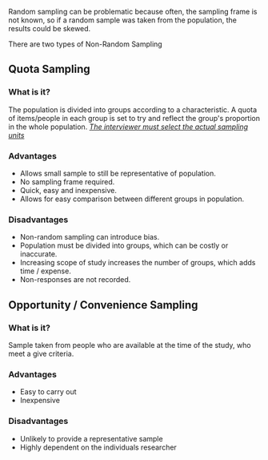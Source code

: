 Random sampling can be problematic because often, the sampling frame is not known, so if a random sample was taken from the population, the results could be skewed.

There are two types of Non-Random Sampling

## Quota Sampling 
### What is it?
The population is divided into groups according to a characteristic. A quota of items/people in each group is set to try and reflect the group's proportion in the whole population.
*<u>The interviewer must select the actual sampling units</u>*

### Advantages
- Allows small sample to still be representative of population.
- No sampling frame required.
- Quick, easy and inexpensive.
- Allows for easy comparison between different groups in population.
### Disadvantages
- Non-random sampling can introduce bias.
- Population must be divided into groups, which can be costly or inaccurate.
- Increasing scope of study increases the number of groups, which adds time / expense.
- Non-responses are not recorded.
## Opportunity / Convenience Sampling
### What is it?
Sample taken from people who are available at the time of the study, who meet a give criteria.
### Advantages
- Easy to carry out
- Inexpensive
### Disadvantages
- Unlikely to provide a representative sample
- Highly dependent on the individuals researcher